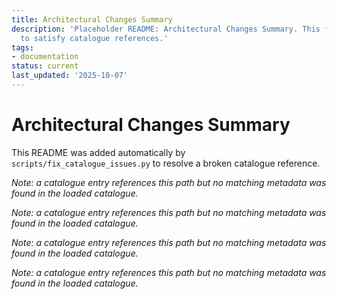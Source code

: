 ```yaml
---
title: Architectural Changes Summary
description: 'Placeholder README: Architectural Changes Summary. This file was auto-generated
  to satisfy catalogue references.'
tags:
- documentation
status: current
last_updated: '2025-10-07'
---
```


# Architectural Changes Summary

This README was added automatically by `scripts/fix_catalogue_issues.py` to resolve a broken catalogue reference.


*Note: a catalogue entry references this path but no matching metadata was found in the loaded catalogue.*



*Note: a catalogue entry references this path but no matching metadata was found in the loaded catalogue.*



*Note: a catalogue entry references this path but no matching metadata was found in the loaded catalogue.*



*Note: a catalogue entry references this path but no matching metadata was found in the loaded catalogue.*
